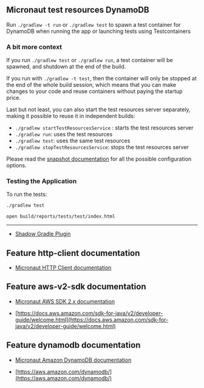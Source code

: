 ## Micronaut test resources DynamoDB

Run `./gradlew -t run` or `./gradlew test` to spawn a test container for DynamoDB when running the app or launching tests using Testcontainers

### A bit more context

If you run `./gradlew test` or `./gradlew run`, a test container will be spawned, and shutdown at the end of the build.

If you run with `./gradlew -t test`, then the container will only be stopped at the end of the whole build session, which means that you can make changes to your code and reuse containers without paying the startup price.

Last but not least, you can also start the test resources server separately, making it possible to reuse it in independent builds:

- `./gradlew startTestResourcesService` : starts the test resources server
- `./gradlew run`: uses the test resources
- `./gradlew test`: uses the same test resources
- `./gradlew stopTestResourcesService`: stops the test resources server

Please read the [snapshot documentation](https://micronaut-projects.github.io/micronaut-gradle-plugin/snapshot/#test-resources) for all the possible configuration options.

### Testing the Application

To run the tests:
```bash
./gradlew test
```
```bash
open build/reports/tests/test/index.html
```

---

- [Shadow Gradle Plugin](https://plugins.gradle.org/plugin/com.github.johnrengelman.shadow)

## Feature http-client documentation

- [Micronaut HTTP Client documentation](https://docs.micronaut.io/latest/guide/index.html#httpClient)

## Feature aws-v2-sdk documentation

- [Micronaut AWS SDK 2.x documentation](https://micronaut-projects.github.io/micronaut-aws/latest/guide/)

- [https://docs.aws.amazon.com/sdk-for-java/v2/developer-guide/welcome.html](https://docs.aws.amazon.com/sdk-for-java/v2/developer-guide/welcome.html)

## Feature dynamodb documentation

- [Micronaut Amazon DynamoDB documentation](https://micronaut-projects.github.io/micronaut-aws/latest/guide/#dynamodb)

- [https://aws.amazon.com/dynamodb/](https://aws.amazon.com/dynamodb/)


